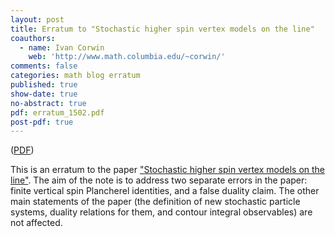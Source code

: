 ```yaml
---
layout: post
title: Erratum to "Stochastic higher spin vertex models on the line"
coauthors:
  - name: Ivan Corwin
    web: 'http://www.math.columbia.edu/~corwin/' 
comments: false
categories: math blog erratum
published: true
show-date: true
no-abstract: true
pdf: erratum_1502.pdf
post-pdf: true
---
```


(<a href="{{site.storage_url}}/research_files/Petrov-publ/1502_erratum.pdf">PDF</a>)

This is an erratum to the paper ["Stochastic higher spin vertex models on the line"]({{site.url}}/2015/02/stoch-higher/). The aim of the note is to address two separate
errors in the paper: finite vertical spin Plancherel identities, and a false duality claim. The other main statements of the paper (the definition of new stochastic particle systems,
duality relations for them, and contour integral observables)
are not affected.
